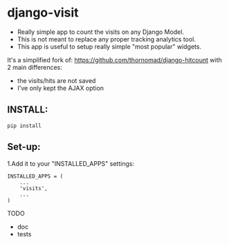 django-visit
============

- Really simple app to count the visits on any Django Model.
- This is not meant to replace any proper tracking analytics tool.
- This app is useful to setup really simple "most popular" widgets.


It's a simplified fork of: https://github.com/thornomad/django-hitcount with 2 main differences:
- the visits/hits are not saved
- I've only kept the AJAX option

INSTALL:
--------
`pip install `


Set-up:
-------

1.Add it to your "INSTALLED_APPS" settings:

    INSTALLED_APPS = (
        ...
        'visits',
        ...
    )


TODO
* doc
* tests